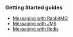 ### Getting Started guides

* [Messaging with RabbitMQ][gs-messaging-rabbitmq]
* [Messaging with JMS][gs-messaging-jms]
* [Messaging with Redis][gs-messaging-redis]

[gs-messaging-rabbitmq]: /guides/gs/messaging-rabbitmq/
[gs-messaging-jms]: /guides/gs/messaging-jms/
[gs-messaging-redis]: /guides/gs/messaging-redis/
